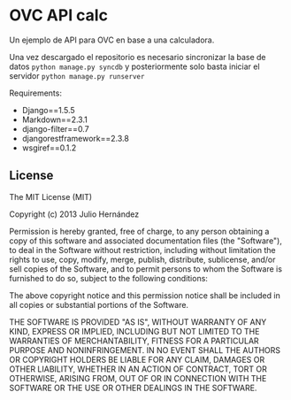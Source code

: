 OVC API calc
============

Un ejemplo de API para OVC en base a una calculadora.

Una vez descargado el repositorio es necesario sincronizar la base de datos <code>python manage.py syncdb</code> y posteriormente solo basta iniciar el servidor <code>python manage.py runserver</code>

Requirements:
  * Django==1.5.5
  * Markdown==2.3.1
  * django-filter==0.7
  * djangorestframework==2.3.8
  * wsgiref==0.1.2

License
-----------
The MIT License (MIT)

Copyright (c) 2013 Julio Hernández

Permission is hereby granted, free of charge, to any person obtaining a copy of
this software and associated documentation files (the "Software"), to deal in
the Software without restriction, including without limitation the rights to
use, copy, modify, merge, publish, distribute, sublicense, and/or sell copies of
the Software, and to permit persons to whom the Software is furnished to do so,
subject to the following conditions:

The above copyright notice and this permission notice shall be included in all
copies or substantial portions of the Software.

THE SOFTWARE IS PROVIDED "AS IS", WITHOUT WARRANTY OF ANY KIND, EXPRESS OR
IMPLIED, INCLUDING BUT NOT LIMITED TO THE WARRANTIES OF MERCHANTABILITY, FITNESS
FOR A PARTICULAR PURPOSE AND NONINFRINGEMENT. IN NO EVENT SHALL THE AUTHORS OR
COPYRIGHT HOLDERS BE LIABLE FOR ANY CLAIM, DAMAGES OR OTHER LIABILITY, WHETHER
IN AN ACTION OF CONTRACT, TORT OR OTHERWISE, ARISING FROM, OUT OF OR IN
CONNECTION WITH THE SOFTWARE OR THE USE OR OTHER DEALINGS IN THE SOFTWARE.
